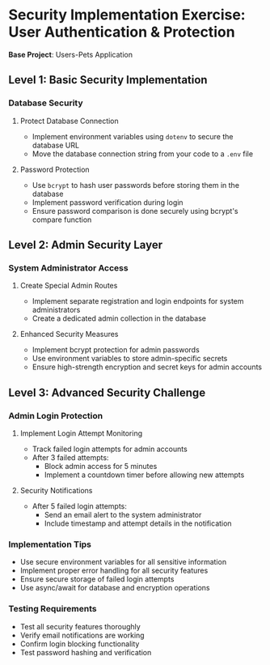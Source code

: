 # Security Implementation Exercise: User Authentication & Protection

**Base Project**: Users-Pets Application

## Level 1: Basic Security Implementation
### Database Security
1. Protect Database Connection
   - Implement environment variables using `dotenv` to secure the database URL
   - Move the database connection string from your code to a `.env` file

2. Password Protection
   - Use `bcrypt` to hash user passwords before storing them in the database
   - Implement password verification during login
   - Ensure password comparison is done securely using bcrypt's compare function

## Level 2: Admin Security Layer
### System Administrator Access
1. Create Special Admin Routes
   - Implement separate registration and login endpoints for system administrators
   - Create a dedicated admin collection in the database

2. Enhanced Security Measures
   - Implement bcrypt protection for admin passwords
   - Use environment variables to store admin-specific secrets
   - Ensure high-strength encryption and secret keys for admin accounts

## Level 3: Advanced Security Challenge
### Admin Login Protection
1. Implement Login Attempt Monitoring
   - Track failed login attempts for admin accounts
   - After 3 failed attempts:
     - Block admin access for 5 minutes
     - Implement a countdown timer before allowing new attempts

2. Security Notifications
   - After 5 failed login attempts:
     - Send an email alert to the system administrator
     - Include timestamp and attempt details in the notification

### Implementation Tips
- Use secure environment variables for all sensitive information
- Implement proper error handling for all security features
- Ensure secure storage of failed login attempts
- Use async/await for database and encryption operations

### Testing Requirements
- Test all security features thoroughly
- Verify email notifications are working
- Confirm login blocking functionality
- Test password hashing and verification
